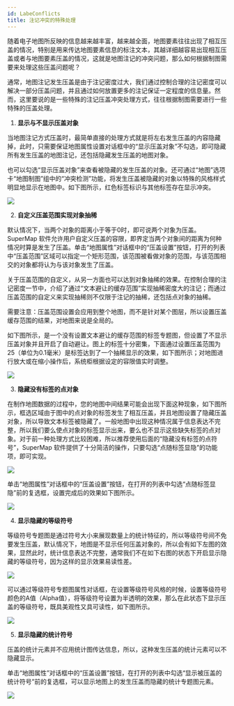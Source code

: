 ```yaml
---
id: LabeConflicts
title: 注记冲突的特殊处理
---
```

随着电子地图所反映的信息越来越丰富，越来越全面，地图要素往往出现了相互压盖的情况，特别是用来传达地图要素信息的标注文本，其越详细越容易出现相互压盖或者与地图要素压盖的情况，这就是地图注记的冲突问题，那么如何根据制图需要来处理这些压盖问题呢？

通常，地图注记发生压盖是由于注记密度过大，我们通过控制合理的注记密度可以解决一部分压盖问题，并且通过如何放置更多的注记保证一定程度的信息量。然而，这里要说的是一些特殊的注记压盖冲突处理方式，往往根据制图需要进行一些特殊的压盖处理。

  1. **显示与不显示压盖对象**

当地图注记方式压盖时，最简单直接的处理方式就是将左右发生压盖的内容隐藏掉，此时，只需要保证地图属性设置对话框中的“显示压盖对象”不勾选，即可隐藏所有发生压盖的地图注记，还包括隐藏发生压盖的地图对象。

也可以勾选“显示压盖对象”来查看被隐藏的发生压盖的对象。还可通过“地图”选项卡“地图制图”组中的“冲突检测”功能，将发生压盖被隐藏的对象以特殊的风格样式明显地显示在地图中。如下图所示，红色标签标识与其他标签存在显示冲突。

![](img/CDMap10.png)  

  2. **自定义压盖范围实现对象抽稀**

默认情况下，当两个对象的距离小于等于0时，即可说两个对象为压盖。SuperMap
软件允许用户自定义压盖的容限，即界定当两个对象间的距离为何种情况时算是发生了压盖。单击“地图属性”对话框中的“压盖设置”按钮，打开的列表中“压盖范围”区域可以指定一个矩形范围，该范围被看做对象的范围，与该范围相交的对象都将认为与该对象发生了压盖。

关于压盖范围的自定义，从另一方面也可以达到对象抽稀的效果。在控制合理的注记密度一节中，介绍了通过“文本避让的缓存范围”实现抽稀密度大的注记；而通过压盖范围的自定义来实现抽稀则不仅限于注记的抽稀，还包括点对象的抽稀。

需要注意：压盖范围设置会应用到整个地图，而不是针对某个图层，所以设置压盖缓存范围的结果，对地图来说是全局的。

如下图所示，是一个没有设置文本避让的缓存范围的标签专题图，但设置了不显示压盖对象并且开启了自动避让。图上的标签十分密集，下面通过设置压盖范围为25（单位为0.1毫米）是标签达到了一个抽稀显示的效果，如下图所示；对地图进行放大或在缩小操作后，系统柜根据设定的容限值实时调整。

![](img/CDMap11.png)  

  3. **隐藏没有标签的点对象**

在制作地图数据的过程中，您的地图中间结果可能会出现下面这种现象，如下图所示，框选区域由于图中的点对象的标签发生了相互压盖，并且地图设置了隐藏压盖对象，所以导致文本标签被隐藏了。一般地图中出现这种情况属于信息表达不完整，所以我们要么使点对象的标签显示出来，要么也不显示这些缺失标签的点对象。对于前一种处理方式比较困难，所以推荐使用后面的“隐藏没有标签的点符号”，SuperMap
软件提供了十分简洁的操作，只要勾选“点随标签显隐”的功能项，即可实现。

![](img/CDMap12.png)  
 
  
单击“地图属性”对话框中的“压盖设置”按钮，在打开的列表中勾选“点随标签显隐”前的复选框，设置完成后的效果如下图所示。

![](img/CDMap13.png)  
  
  4. **显示隐藏的等级符号**

等级符号专题图是通过符号大小来展现数量上的统计特征的，所以等级符号间不免要发生压盖，默认情况下，地图是不显示任何压盖对象的，所以会有如下左图的效果，显然此时，统计信息表达不完整，通常我们不在如下右图的状态下开启显示隐藏的等级符号，因为这样的显示效果易读性差。

![](img/GradeSymbolMap1.png)  

可以通过等级符号专题图属性对话框，在设置等级符号风格的时候，设置等级符号颜色的A值（Alpha值），将等级符号设置为半透明的效果，那么在此状态下显示压盖的等级符号，既具美观性又具可读性，如下图所示。

![](img/GradeSymbolMap2.png)  

  5. **显示隐藏的统计符号**

压盖的统计元素并不应用统计图传达信息，所以，这种发生压盖的统计元素可以不隐藏显示。

单击“地图属性”对话框中的“压盖设置”按钮，在打开的列表中勾选“显示被压盖的统计符号”前的复选框，可以显示地图上的发生压盖而隐藏的统计专题图元素。

![](img/StatisticalMap.png)  
